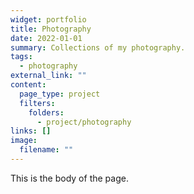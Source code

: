 ```yaml
---
widget: portfolio
title: Photography
date: 2022-01-01
summary: Collections of my photography.
tags:
  - photography
external_link: ""
content:
  page_type: project
  filters:
    folders:
      - project/photography
links: []
image:
  filename: ""
---
```

T﻿his is the body of the page.